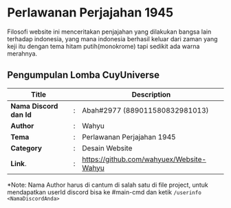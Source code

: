 # Perlawanan Perjajahan 1945

Filosofi website ini menceritakan penjajahan yang dilakukan bangsa lain terhadap indonesia, yang mana indonesia berhasil keluar dari zaman yang keji itu dengan tema hitam putih(monokrome) tapi sedikit ada warna merahnya. 

## Pengumpulan Lomba CuyUniverse 

| Title        |   | Description                    |   
|--------------|---|--------------------------------|
| **Nama Discord dan Id** | : | Abah#2977 (889011580832981013)     |
| **Author**       | : | Wahyu |
| **Tema**       | : | Perlawanan Perjajahan 1945 |
| **Category**    | : | Desain Website                 |
| **Link**. | : | https://github.com/wahyuex/Website-Wahyu |
*Note: Nama Author harus di cantum di salah satu di file project, untuk mendapatkan userId discord bisa ke #main-cmd dan ketik `/userinfo <NamaDiscordAnda>`

